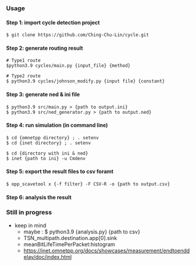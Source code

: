 ### Usage

#### Step 1: import cycle detection project 
```sh=
$ git clone https://github.com/Ching-Chu-Lin/cycle.git
```

#### Step 2: generate routing result
```sh=
# Type1 route
$python3.9 cycles/main.py {input_file} {method}

# Type2 route
$ python3.9 cycles/johnson_modify.py {input file} {constant}
```

#### Step 3: generate ned & ini file
```sh=
$ python3.9 src/main.py > {path to output.ini}
$ python3.9 src/ned_generator.py > {path to output.ned}
```

#### Step 4: run simulation (in command line)
```sh=
$ cd {omnetpp directory} ; . setenv
$ cd {inet directory} ; . setenv

$ cd {directory with ini & ned}
$ inet {path to ini} -u Cmdenv
```

#### Step 5: export the result files to csv foramt
```sh=
$ opp_scavetool x {-f filter} -F CSV-R -o {path to output.csv}
```

#### Step 6: analysis the result
### Still in progress
- keep in mind
  - maybe : $ python3.9 {analysis.py} {path to csv} 
  - TSN_multipath.destination.app[0].sink
  - meanBitLifeTimePerPacket:histogram
  - https://inet.omnetpp.org/docs/showcases/measurement/endtoenddelay/doc/index.html

